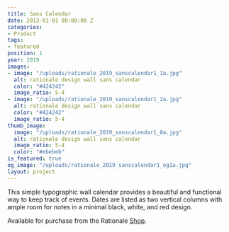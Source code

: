 ```yaml
---
title: Sans Calendar
date: 2013-01-01 00:00:00 Z
categories:
- Product
tags:
- featured
position: 1
year: 2019
images:
- image: "/uploads/rationale_2019_sanscalendar1_1a.jpg"
  alt: rationale design wall sans calendar
  color: "#424242"
  image_ratio: 5-4
- image: "/uploads/rationale_2019_sanscalendar1_2a.jpg"
  alt: rationale design wall sans calendar
  color: "#424242"
  image_ratio: 5-4
thumb_image:
  image: "/uploads/rationale_2019_sanscalendar1_0a.jpg"
  alt: rationale design wall sans calendar
  image_ratio: 5-4
  color: "#ebebeb"
is_featured: true
og_image: "/uploads/rationale_2019_sanscalendar1_og1a.jpg"
layout: project
---
```


This simple typographic wall calendar provides a beautiful and functional way to keep track of events. Dates are listed as two vertical columns with ample room for notes in a minimal black, white, and red design.

Available for purchase from the Rationale [Shop](https://rationale-design.com/shop/sans-wall-calendar/).
